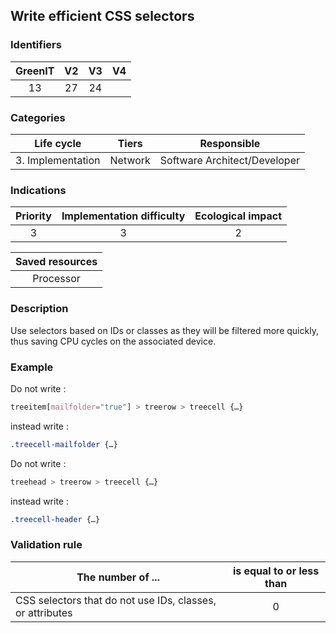 ## Write efficient CSS selectors

### Identifiers

| GreenIT |  V2  |  V3  |  V4  |
|:-------:|:----:|:----:|:----:|
|  13    | 27  | 24  |      |

### Categories

| Life cycle |  Tiers  |  Responsible  |
|:---------:|:----:|:----:|
| 3. Implementation | Network | Software Architect/Developer |

### Indications

| Priority |      Implementation difficulty       |  Ecological impact    |
|:-------------------:|:-------------------------:|:---------------------:|
| 3 | 3 | 2 |

|Saved resources                                    |
|:----------------------------------------------------------:|
|  Processor  |

### Description

Use selectors based on IDs or classes as they will be filtered more quickly, thus saving CPU cycles on the associated device.

### Example

Do not write :
```css
treeitem[mailfolder="true"] > treerow > treecell {…}
``` 

instead write :

```css
.treecell-mailfolder {…}
```

Do not write :
```css
treehead > treerow > treecell {…}
```
instead write :
```css
.treecell-header {…}
```

### Validation rule

| The number of ...     | is equal to or less than   | 
|-------------------|:-------------------------:|
| CSS selectors that do not use IDs, classes, or attributes |  0 |
